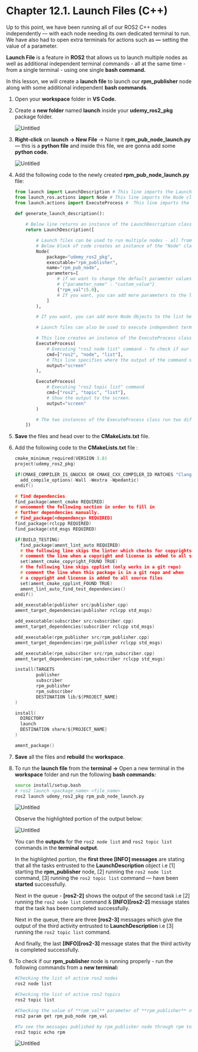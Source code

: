 # Chapter 12.1. Launch Files (C++)

Up to this point, we have been running all of our ROS2 C++ nodes independently — with each node needing its own dedicated terminal to run. We have also had to open extra terminals for actions such as **—** setting the value of a parameter.

**Launch File** is a feature in **ROS2** that allows us to launch multiple nodes as well as additional independent terminal commands - all at the same time - from a single terminal - using one single **bash command.**

In this lesson, we will create a **launch file** to launch our **rpm_publisher** node along with some additional independent **bash commands**.

1. Open your **workspace** folder in **VS Code.**
2. Create a **new folder** named **launch** inside your **udemy_ros2_pkg** package folder.
    
    ![Untitled](Images/Chapter12.1/Untitled.png)
    
3. **Right-click** on **launch → New File** → Name it **rpm_pub_node_launch.py** — this is a **python file** and inside this file, we are gonna add some **python code.**
    
    ![Untitled](Images/Chapter12.1/Untitled%201.png)
    
4. Add the following code to the newly created **rpm_pub_node_launch.py** file:
    
    ```python
    from launch import LaunchDescription # This line imports the LaunchDescription class from the "launch" module, which is used to describe the overall launch configuration.
    from launch_ros.actions import Node # This line imports the Node class from the "launch_ros.actions" module, which is used to launch ROS nodes.
    from launch.actions import ExecuteProcess #  This line imports the ExecuteProcess class from the "launch.actions" module, which is used to run shell commands or launch external processes. 
    
    def generate_launch_description():
        
        # Below line returns an instance of the LaunchDescription class, which is initialized with a list of launch actions.
        return LaunchDescription([
    
            # Launch files can be used to run multiple nodes - all from a single terminal - with a single line of bash command.
            # Below block of code creates an instance of the "Node" class and launches a ROS2 node. The node is defined by its package name, executable name, node name, and parameter values (if we want to change the default parameter values, we can chnage them from here).
            Node(
                package="udemy_ros2_pkg",
                executable="rpm_publisher",
                name="rpm_pub_node",
                parameters=[
                    # if we want to change the default parameter values, we can chnage them from here
                    # {"parameter_name" : "custom_value"}
                    {"rpm_val":5.0},
                    # If you want, you can add more parameters to the list.
                ]
            ),
    
            # If you want, you can add more Node Objects to the list here.
    
            # Launch files can also be used to execute independent terminal commands - all at the same time - see below.
    
            # This line creates an instance of the ExecuteProcess class, which is used to run shell commands or launch external processes.
            ExecuteProcess(
                # Executing "ros2 node list" command - To check if our rpm_publisher node has been started properly. 
                cmd=["ros2", "node", "list"],
                # This line specifies where the output of the command should be displayed, in this case, on the "screen".
                output="screen" 
            ),
    
            ExecuteProcess(
                # Executing "ros2 topic list" command 
                cmd=["ros2", "topic", "list"],
                # Show the output to the screen.
                output="screen" 
            )
    
            # The two instances of the ExecuteProcess class run two different commands, "ros2 node list" and "ros2 topic list". These commands list all the ROS2 nodes and topics, respectively, running in the system.
        ])
    ```
    
5. **Save** the files and head over to the **CMakeLists.txt** file. 
6. Add the following code to the **CMakeLists.txt** file :
    
    ```c
    cmake_minimum_required(VERSION 3.8)
    project(udemy_ros2_pkg)
    
    if(CMAKE_COMPILER_IS_GNUCXX OR CMAKE_CXX_COMPILER_ID MATCHES "Clang")
      add_compile_options(-Wall -Wextra -Wpedantic)
    endif()
    
    # find dependencies
    find_package(ament_cmake REQUIRED)
    # uncomment the following section in order to fill in
    # further dependencies manually.
    # find_package(<dependency> REQUIRED)
    find_package(rclcpp REQUIRED)
    find_package(std_msgs REQUIRED)
    
    if(BUILD_TESTING)
      find_package(ament_lint_auto REQUIRED)
      # the following line skips the linter which checks for copyrights
      # comment the line when a copyright and license is added to all source files
      set(ament_cmake_copyright_FOUND TRUE)
      # the following line skips cpplint (only works in a git repo)
      # comment the line when this package is in a git repo and when
      # a copyright and license is added to all source files
      set(ament_cmake_cpplint_FOUND TRUE)
      ament_lint_auto_find_test_dependencies()
    endif()
    
    add_executable(publisher src/publisher.cpp) 
    ament_target_dependencies(publisher rclcpp std_msgs)
    
    add_executable(subscriber src/subscriber.cpp) 
    ament_target_dependencies(subscriber rclcpp std_msgs)
    
    add_executable(rpm_publisher src/rpm_publisher.cpp)
    ament_target_dependencies(rpm_publisher rclcpp std_msgs)
    
    add_executable(rpm_subscriber src/rpm_subscriber.cpp)
    ament_target_dependencies(rpm_subscriber rclcpp std_msgs)
    
    install(TARGETS 
            publisher 
            subscriber
            rpm_publisher
            rpm_subscriber
            DESTINATION lib/${PROJECT_NAME}
    )
    
    install(
      DIRECTORY
      launch
      DESTINATION share/${PROJECT_NAME}
    )
    
    ament_package()
    ```
    
7. **Save** all the files and **rebuild** the **workspace**.
8. To run the **launch file** from the **terminal →** Open a new terminal in the **workspace** folder and run the following **bash commands:**
    
    ```bash
    source install/setup.bash
    # ros2 launch <package_name> <file_name>
    ros2 launch udemy_ros2_pkg rpm_pub_node_launch.py
    ```
    
    ![Untitled](Images/Chapter12.1/Untitled%202.png)
    
    Observe the highlighted portion of the output below:
    
    ![Untitled](Images/Chapter12.1/Untitled%203.png)
    
    You can the **outputs** for the `ros2 node list` and `ros2 topic list` commands in the **terminal output**.
    
    In the highlighted portion, the **first three [INFO] messages** are stating that all the tasks entrusted to the **LaunchDescription** object i.e [1] starting the **rpm_publisher** node, [2] running the `ros2 node list` command, [3] running the `ros2 topic list` command — have been **started** successfully.
    
    Next in the queue -  **[ros2-2]** shows the output of the second task i.e [2] running the `ros2 node list` command & **[INFO][ros2-2]** message states that the task has been completed successfully.
    
    Next in the queue, there are three **[ros2-3]** messages which give the output of the third activity entrusted to **LaunchDescription** i.e [3] running the `ros2 topic list` command.
    
    And finally, the last **[INFO][ros2-3]** message states that the third activity is completed successfully.
    

1. To check if our **rpm_publisher** node is running properly - run the following commands from a **new terminal:**
    
    ```bash
    #Checking the list of active ros2 nodes
    ros2 node list
    
    #Checking the list of active ros2 topics
    ros2 topic list
    
    #Checking the value of **rpm_val** parameter of **rpm_publisher** node which we deliberately changed in the **rpm_pub_node_launch.py** file to the value of 5.0
    ros2 param get rpm_pub_node rpm_val
    
    #To see the messages published by rpm_publisher node through rpm topic
    ros2 topic echo rpm 
    ```
    
    ![Untitled](Images/Chapter12.1/Untitled%204.png)